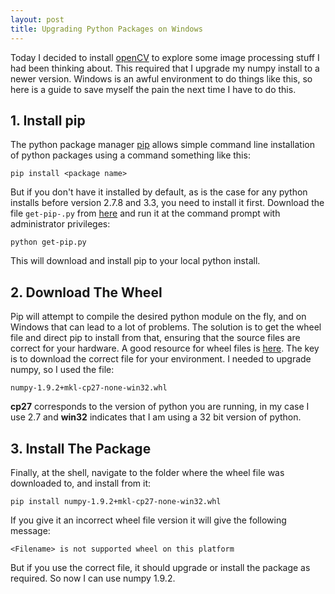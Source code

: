 ```yaml
---
layout: post
title: Upgrading Python Packages on Windows
---
```


Today I decided to install [openCV](http://opencv.org/) to explore some image processing stuff I
had been thinking about. This required that I upgrade my numpy install to a newer
version. Windows is an awful environment to do things like this, so here is a guide
to save myself the pain the next time I have to do this.

## 1. Install pip

The python package manager [pip](https://pip.pypa.io/en/stable/) allows simple command line installation of python
packages using a command something like this:

`pip install <package name>`

But if you don't have it installed by default, as is the case for any python installs
before version 2.7.8 and 3.3, you need to install it first. Download the file
`get-pip-.py` from [here](https://raw.github.com/pypa/pip/master/contrib/get-pip.py)
and run it at the command prompt with administrator privileges:

`python get-pip.py`

This will download and install pip to your local python install.

## 2. Download The Wheel

Pip will attempt to compile the desired python module on the fly, and on Windows
that can lead to a lot of problems. The solution is to get the wheel file and direct
pip to install from that, ensuring that the source files are correct for your hardware.
A good resource for wheel files is [here](http://www.lfd.uci.edu/~gohlke/pythonlibs). The
key is to download the correct file for your environment. I needed to upgrade numpy, so
I used the file:

`numpy-1.9.2+mkl-cp27-none-win32.whl`

**cp27** corresponds to the version of python you are running, in my case I use 2.7 and
**win32** indicates that I am using a 32 bit version of python.

## 3. Install The Package

Finally, at the shell, navigate to the folder where the wheel file was downloaded
to, and install from it:

`pip install numpy-1.9.2+mkl-cp27-none-win32.whl`

If you give it an incorrect wheel file version it will give the following message:

`<Filename> is not supported wheel on this platform`

But if you use the correct file, it should upgrade or install the package as required.
So now I can use numpy 1.9.2.
